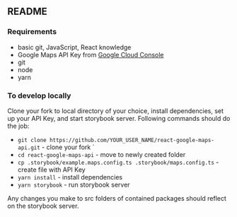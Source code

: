 
## README

### Requirements

- basic git, JavaScript, React knowledge
- Google Maps API Key from [Google Cloud Console](https://console.cloud.google.com)
- git
- node
- yarn

### To develop locally

Clone your fork to local directory of your choice, install dependencies, set up your API Key, and start storybook server. Following commands should do the job:

- `git clone https://github.com/YOUR_USER_NAME/react-google-maps-api.git` - clone your fork
`
- `cd react-google-maps-api` - move to newly created folder
- `cp .storybook/example.maps.config.ts .storybook/maps.config.ts` - create file with API Key
- `yarn install` - install dependencies
- `yarn storybook` - run storybook server

Any changes you make to src folders of contained packages should reflect on the storybook server.
